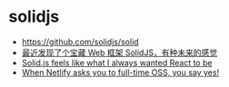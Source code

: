 # solidjs

- https://github.com/solidjs/solid
- [最近发现了个宝藏 Web 框架 SolidJS，有种未来的感觉](https://v2ex.com/t/802787#reply19)
- [Solid.js feels like what I always wanted React to be](https://typeofnan.dev/solid-js-feels-like-what-i-always-wanted-react-to-be/)
- [When Netlify asks you to full-time OSS, you say yes!](https://dev.to/ryansolid/when-netlify-asks-you-to-full-time-oss-you-say-yes-5ccf)

